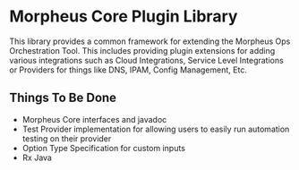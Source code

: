 # Morpheus Core Plugin Library

This library provides a common framework for extending the Morpheus Ops Orchestration Tool. This includes providing plugin extensions for adding various integrations such as Cloud Integrations, Service Level Integrations or Providers for things like DNS, IPAM, Config Management, Etc.


## Things To Be Done

* Morpheus Core interfaces and javadoc
* Test Provider implementation for allowing users to easily run automation testing on their provider
* Option Type Specification for custom inputs
* Rx Java 
